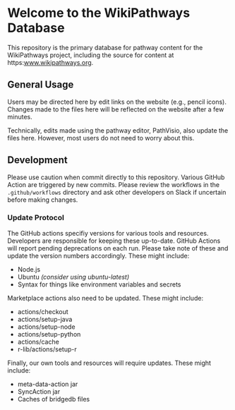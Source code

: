 # Welcome to the WikiPathways Database
This repository is the primary database for pathway content for the WikiPathways project, including the source for content at https:www.wikipathways.org.

## General Usage
Users may be directed here by edit links on the website (e.g., pencil icons). Changes made to the files here will be reflected on the website after a few minutes.

Technically, edits made using the pathway editor, PathVisio, also update the files here. However, most users do not need to worry about this.

## Development
Please use caution when commit directly to this repository. Various GitHub Action are triggered by new commits. Please review the workflows in the `.github/workflows` directory and ask other developers on Slack if uncertain before making changes.

### Update Protocol
The GitHub actions specifiy versions for various tools and resources. Developers are responsible for keeping these up-to-date. GitHub Actions will report pending deprecations on each run. Please take note of these and update the version numbers accordingly. These might include:
 * Node.js
 * Ubuntu _(consider using ubuntu-latest)_
 * Syntax for things like environment variables and secrets

 Marketplace actions also need to be updated. These might include:
 * actions/checkout
 * actions/setup-java
 * actions/setup-node
 * actions/setup-python
 * actions/cache
 * r-lib/actions/setup-r

 Finally, our own tools and resources will require updates. These might include:
 * meta-data-action jar
 * SyncAction jar
 * Caches of bridgedb files
